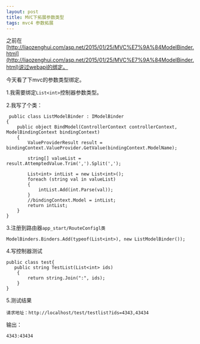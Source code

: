 ```yaml
---
layout: post
title: MVC下拓展参数类型
tags: mvc4 参数拓展
---
```


之前在 [http://liaozenghui.com/asp.net/2015/01/25/MVC%E7%9A%84ModelBinder.html](http://liaozenghui.com/asp.net/2015/01/25/MVC%E7%9A%84ModelBinder.html)说过webapi的绑定。

今天看了下mvc的参数类型绑定。

1.我需要绑定`List<int>`控制器参数类型。

2.我写了个类：

	 public class ListModelBinder : IModelBinder
    {
        public object BindModel(ControllerContext controllerContext, ModelBindingContext bindingContext)
        {
            ValueProviderResult result = bindingContext.ValueProvider.GetValue(bindingContext.ModelName);

            string[] valueList = result.AttemptedValue.Trim(',').Split(',');

            List<int> intList = new List<int>();
            foreach (string val in valueList)
            {
                intList.Add(int.Parse(val));
            }
            //bindingContext.Model = intList;
            return intList;
        }
    }

3.注册到路由器`app_start/RouteConfigl类`
	
	ModelBinders.Binders.Add(typeof(List<int>), new ListModelBinder());

4.写控制器测试

	public class test{
	   public string TestList(List<int> ids)
        {
            return string.Join(":", ids);
        }
	}

5.测试结果

	请求地址：http://localhost/test/testlist?ids=4343,43434

输出：

	4343:43434
	
